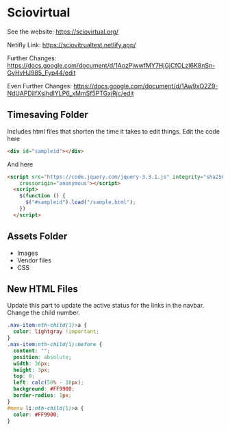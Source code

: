 Sciovirtual
==================================================
See the website: https://sciovirtual.org/

Netifly Link: https://sciovitrualtest.netlify.app/

Further Changes: https://docs.google.com/document/d/1AozPjwwfMY7HjGjCfOLzI6K8nSn-GvHvHJ985_Fyp44/edit

Even Further Changes: https://docs.google.com/document/d/1Aw9xO2Z9-NdUAPDilfXsjhdIYLP6_xMmSf5PTGxjRjc/edit

Timesaving Folder
--------------------------------------
Includes html files that shorten the time it takes to edit things.
Edit the code here
```html
<div id="sampleid"></div>
```
And here
```html
<script src="https://code.jquery.com/jquery-3.3.1.js" integrity="sha256-2Kok7MbOyxpgUVvAk/HJ2jigOSYS2auK4Pfzbm7uH60="
    crossorigin="anonymous"></script>
  <script>
    $(function () {
      $("#sampleid").load("/sample.html");
    })
  </script>
```


Assets Folder
--------------------------------------
- Images
- Vendor files
- CSS

New HTML Files
----------------
Update this part to update the active status for the links in the navbar. Change the child number.
```css
.nav-item:nth-child(1)>a {
  color: lightgray !important;
}
.nav-item:nth-child(1):before {
  content: "";
  position: absolute;
  width: 36px;
  height: 3px;
  top: 0;
  left: calc(50% - 18px);
  background: #FF9900;
  border-radius: 1px;
}
#menu li:nth-child(1)>a {
  color: #FF9900;
}
```

